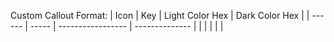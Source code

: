 Custom Callout Format:
| Icon   | Key   | Light Color Hex   | Dark Color Hex |
| ------ | ----- | ----------------- | -------------- |
| <ICON> | <KEY> | <LIGHT COLOR HEX> | <DARK COLOR HEX>               |
